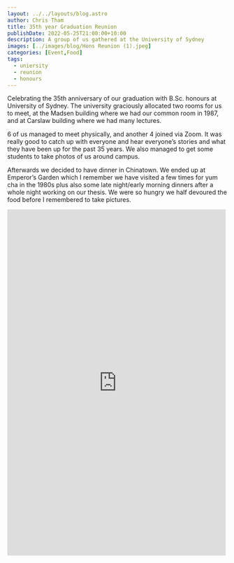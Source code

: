 ```yaml
---
layout: ../../layouts/blog.astro
author: Chris Tham
title: 35th year Graduation Reunion
publishDate: 2022-05-25T21:00:00+10:00
description: A group of us gathered at the University of Sydney
images: [../images/blog/Hons Reunion (1).jpeg]
categories: [Event,Food]
tags:
  - uniersity
  - reunion
  - honours
---
```


Celebrating the 35th anniversary of our graduation with B.Sc. honours at University of Sydney. The university graciously allocated two rooms for us to meet, at the Madsen building where we had our common room in 1987, and at Carslaw building where we had many lectures.

6 of us managed to meet physically, and another 4 joined via Zoom. It was really good to catch up with everyone and hear everyone’s stories and what they have been up for the past 35 years. 
We also managed to get some students to take photos of us around campus.

Afterwards we decided to have dinner in Chinatown. We ended up at Emperor’s Garden which I remember we have visited a few times for yum cha in the 1980s plus also some late night/early morning dinners after a whole night working on our thesis. We were so hungry we half devoured the food before I remembered to take pictures.

<iframe src="https://www.facebook.com/plugins/post.php?href=https%3A%2F%2Fwww.facebook.com%2Fchris1.tham%2Fposts%2Fpfbid02D88UG2YtGPNqG9phi2X3srXGqJyVHh93FubnQ3h2pHvYaqwnknwCcMzCVBy1N5ujl&show_text=true&width=500" width="500" height="793" style="border:none;overflow:hidden" scrolling="no" frameborder="0" allowfullscreen="true" allow="autoplay; clipboard-write; encrypted-media; picture-in-picture; web-share"></iframe>